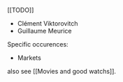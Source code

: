 [[TODO]]

- Clément Viktorovitch
- Guillaume Meurice

Specific occurences:
- Markets

also see [[Movies and good watchs]].
